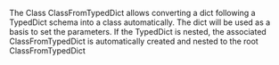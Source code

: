 The Class ClassFromTypedDict allows converting a dict following a TypedDict schema into a class automatically.
    The dict will be used as a basis to set the parameters.
    If the TypedDict is nested, the associated ClassFromTypedDict is automatically created and nested to the root ClassFromTypedDict